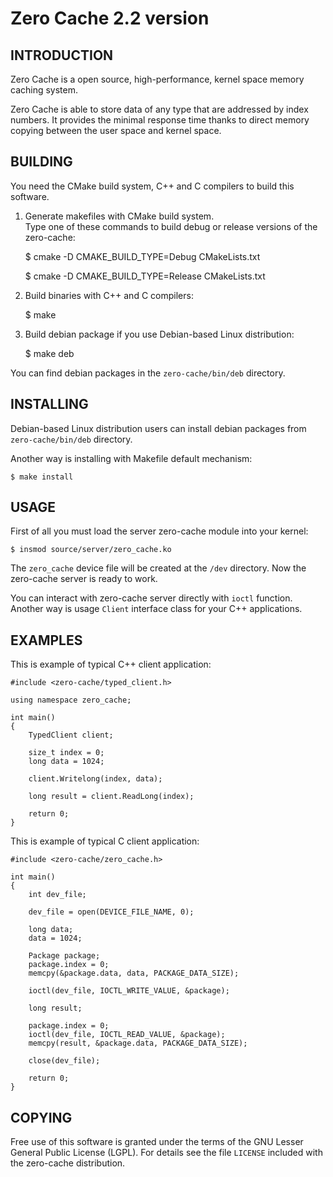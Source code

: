 Zero Cache 2.2 version
======================

INTRODUCTION
------------

Zero Cache is a open source, high-performance, kernel space memory caching system.

Zero Cache is able to store data of any type that are addressed by
index numbers. It provides the minimal response time thanks to direct memory
copying between the user space and kernel space.

BUILDING
--------

You need the CMake build system, C++ and C compilers to build this software.

1. Generate makefiles with CMake build system.<br/>
Type one of these commands to build debug or release versions of the zero-cache:

    $ cmake -D CMAKE_BUILD_TYPE=Debug CMakeLists.txt

    $ cmake -D CMAKE_BUILD_TYPE=Release CMakeLists.txt

2. Build binaries with C++ and C compilers:

    $ make

3. Build debian package if you use Debian-based Linux distribution:

    $ make deb

You can find debian packages in the `zero-cache/bin/deb` directory.

INSTALLING
----------

Debian-based Linux distribution users can install debian packages from
`zero-cache/bin/deb` directory.

Another way is installing with Makefile default mechanism:

    $ make install

USAGE
-----

First of all you must load the server zero-cache module into your kernel:

    $ insmod source/server/zero_cache.ko

The `zero_cache` device file will be created at the `/dev` directory. Now the
zero-cache server is ready to work.

You can interact with zero-cache server directly with `ioctl` function. Another
way is usage `Client` interface class for your C++ applications.

EXAMPLES
--------

This is example of typical C++ client application:

    #include <zero-cache/typed_client.h>

    using namespace zero_cache;

    int main()
    {
        TypedClient client;

        size_t index = 0;
        long data = 1024;

        client.Writelong(index, data);

        long result = client.ReadLong(index);

        return 0;
    }

This is example of typical C client application:

    #include <zero-cache/zero_cache.h>

    int main()
    {
        int dev_file;

        dev_file = open(DEVICE_FILE_NAME, 0);

        long data;
        data = 1024;

        Package package;
        package.index = 0;
        memcpy(&package.data, data, PACKAGE_DATA_SIZE);

        ioctl(dev_file, IOCTL_WRITE_VALUE, &package);

        long result;

        package.index = 0;
        ioctl(dev_file, IOCTL_READ_VALUE, &package);
        memcpy(result, &package.data, PACKAGE_DATA_SIZE);

        close(dev_file);

        return 0;
    }

COPYING
-------

Free use of this software is granted under the terms of the GNU Lesser General
Public License (LGPL). For details see the file `LICENSE` included with the zero-cache distribution.
